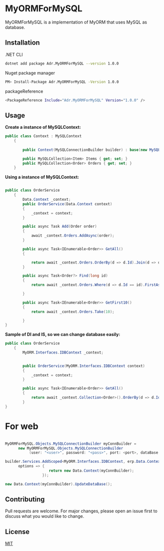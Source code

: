 # MyORMForMySQL

MyORMForMySQL is a implementation of MyORM that uses MySQL as database. 

## Installation

.NET CLI

```bash
dotnet add package Adr.MyORMForMySQL --version 1.0.0
```

Nuget package manager

```bash
PM> Install-Package Adr.MyORMForMySQL -Version 1.0.0
```

packageReference

```bash
<PackageReference Include="Adr.MyORMForMySQL" Version="1.0.0" />
```

## Usage

**Create a instance of MySQLContext:**
```csharp
public class Context : MySQLContext
    {
        
        public Context(MySQLConnectionBuilder builder) : base(new MySQLManager(builder)) { }

        public MySQLCollection<Item> Items { get; set; }
        public MySQLCollection<Order> Orders { get; set; }
    }
```


**Using a instance of MySQLContext:**
```csharp

public class OrderService 
    {
        Data.Context _context;
        public OrderService(Data.Context context)
        {
            _context = context;
        }

        public async Task Add(Order order)
        {
            await _context.Orders.AddAsync(order);
        }

        public async Task<IEnumerable<Order>> GetAll()
        {                        

            return await _context.Orders.OrderBy(d => d.Id).Join(d => d.Item).ToListAsync();
        }

        public async Task<Order?> Find(long id)
        {
            return await _context.Orders.Where(d => d.Id == id).FirstAsync();

        }

        public async Task<IEnumerable<Order>> GetFirst10()
        {
            return await _context.Orders.Take(10);

        }
}
```

**Sample of DI and IS, so we can change database easily:**
```csharp
public class OrderService 
    {
        MyORM.Interfaces.IDBContext _context;

        
        public OrderService(MyORM.Interfaces.IDBContext context)
        {
            _context = context;
        }

        public async Task<IEnumerable<Order>> GetAll()
        {
            return await _context.Collection<Order>().OrderBy(d => d.Id).Join(d => d.Item).ToListAsync();
        }
}

```

# For web

```csharp

MyORMForMySQL.Objects.MySQLConnectionBuilder myConnBuilder = 
      new MyORMForMySQL.Objects.MySQLConnectionBuilder
           (user: "<user>", password: "<pass>", port: <port>, dataBase: "<database>");

builder.Services.AddScoped<MyORM.Interfaces.IDBContext, erp.Data.Context>(
      options => {
                    return new Data.Context(myConnBuilder);
                 });

new Data.Context(myConnBuilder).UpdateDataBase();

```


## Contributing
Pull requests are welcome. For major changes, please open an issue first to discuss what you would like to change.

## License
[MIT](https://choosealicense.com/licenses/mit/)
